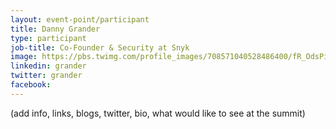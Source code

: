 ```yaml
---
layout: event-point/participant
title: Danny Grander
type: participant
job-title: Co-Founder & Security at Snyk
image: https://pbs.twimg.com/profile_images/708571040528486400/fR_OdsPi.jpg
linkedin: grander
twitter: grander
facebook: 
---
```


(add info, links, blogs, twitter, bio, what would like to see at the summit)
